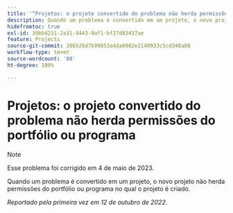 ```yaml
---
title: '“Projetos: o projeto convertido do problema não herda permissões do portfólio ou programa”'
description: Quando um problema é convertido em um projeto, o novo projeto não herda permissões do portfólio ou programa no qual o projeto é criado.
hidefromtoc: true
exl-id: 39bb4231-2a31-4443-9af1-bf27d83437ae
feature: Projects
source-git-commit: 386528d7b99053a4da6982e2140933c5cd348a08
workflow-type: tm+mt
source-wordcount: '88'
ht-degree: 100%

---
```


# Projetos: o projeto convertido do problema não herda permissões do portfólio ou programa

>[!NOTE]
>
>Esse problema foi corrigido em 4 de maio de 2023.

Quando um problema é convertido em um projeto, o novo projeto não herda permissões do portfólio ou programa no qual o projeto é criado.

_Reportado pela primeira vez em 12 de outubro de 2022._
